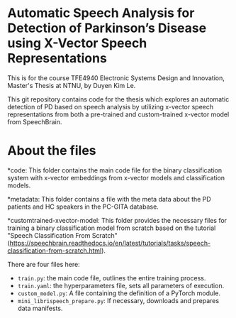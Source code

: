 # Automatic Speech Analysis for Detection of Parkinson’s Disease using X-Vector Speech Representations

This is for the course TFE4940 Electronic Systems Design and Innovation, Master's Thesis at NTNU, by Duyen Kim Le.

This git repository contains code for the thesis which explores an automatic detection of PD based on speech analysis by utilizing x-vector speech representations from both a pre-trained and custom-trained x-vector model from SpeechBrain.

# About the files
*code:
This folder contains the main code file for the binary classification system with x-vector embeddings from x-vector models and classification models.

*metadata:
This folder contains a file with the meta data about the PD patients and HC speakers in the PC-GITA database.

*customtrained-xvector-model:
This folder provides the necessary files for training a binary classification model from scratch based on the tutorial 
"Speech Classification From Scratch" (https://speechbrain.readthedocs.io/en/latest/tutorials/tasks/speech-classification-from-scratch.html).

There are four files here:
* `train.py`: the main code file, outlines the entire training process.
* `train.yaml`: the hyperparameters file, sets all parameters of execution.
* `custom_model.py`: A file containing the definition of a PyTorch module.
* `mini_librispeech_prepare.py`: If necessary, downloads and prepares data manifests.
